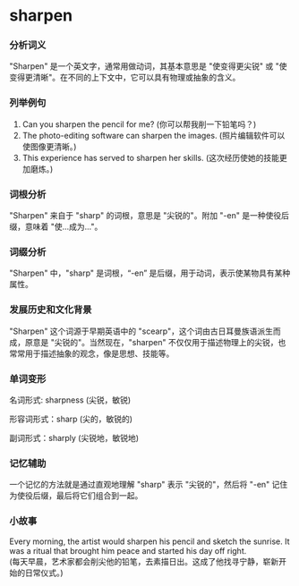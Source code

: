 # sharpen

### 分析词义

  

"Sharpen" 是一个英文字，通常用做动词，其基本意思是 "使变得更尖锐" 或 "使变得更清晰"。在不同的上下文中，它可以具有物理或抽象的含义。

  

### 列举例句

  

1.  Can you sharpen the pencil for me? (你可以帮我削一下铅笔吗？)
2.  The photo-editing software can sharpen the images. (照片编辑软件可以使图像更清晰。)
3.  This experience has served to sharpen her skills. (这次经历使她的技能更加磨炼。)

  

### 词根分析

  

"Sharpen" 来自于 "sharp" 的词根，意思是 "尖锐的"。附加 "-en" 是一种使役后缀，意味着 "使...成为..."。

  

### 词缀分析

  

"Sharpen" 中，"sharp" 是词根，“-en” 是后缀，用于动词，表示使某物具有某种属性。

  

### 发展历史和文化背景

  

"Sharpen" 这个词源于早期英语中的 "scearp"，这个词由古日耳曼族语派生而成，原意是 "尖锐的"。当然现在，"sharpen" 不仅仅用于描述物理上的尖锐，也常常用于描述抽象的观念，像是思想、技能等。

  

### 单词变形

  

名词形式: sharpness (尖锐，敏锐)

  

形容词形式：sharp (尖的，敏锐的)

  

副词形式：sharply (尖锐地，敏锐地)

  

### 记忆辅助

  

一个记忆的方法就是通过直观地理解 "sharp" 表示 "尖锐的"，然后将 "-en" 记住为使役后缀，最后将它们组合到一起。

  

### 小故事

  

Every morning, the artist would sharpen his pencil and sketch the sunrise. It was a ritual that brought him peace and started his day off right.  
(每天早晨，艺术家都会削尖他的铅笔，去素描日出。这成了他找寻宁静，崭新开始的日常仪式。)
